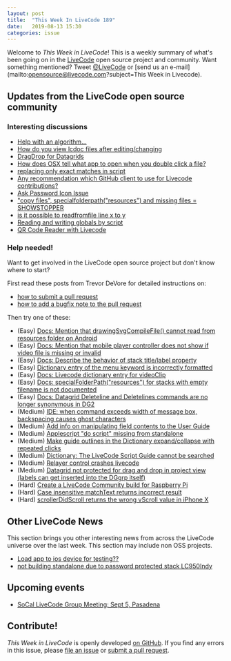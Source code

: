 ```yaml
---
layout: post
title:  "This Week In LiveCode 189"
date:   2019-08-13 15:30
categories: issue
---
```


Welcome to *This Week in LiveCode*!  This is a weekly summary of what's been
going on in the [LiveCode](https://livecode.com/) open source project and
community.  Want something mentioned?  Tweet
[@LiveCode](https://twitter.com/LiveCode) or
[send us an e-mail](mailto:opensource@livecode.com?subject=This Week in Livecode).

## Updates from the LiveCode open source community

<!---
### News & blog posts

- [Visitors in LiveCode](https://livecode.com/visitors-in-livecode/)
--->

### Interesting discussions

- [Help with an algorithm...](https://www.mail-archive.com/use-livecode@lists.runrev.com/msg103154.html)
- [How do you view lcdoc files after editing/changing](https://www.mail-archive.com/use-livecode@lists.runrev.com/msg103174.html)
- [DragDrop for Datagrids](https://www.mail-archive.com/use-livecode@lists.runrev.com/msg103179.html)
- [How does OSX tell what app to open when you double click a file?](https://www.mail-archive.com/use-livecode@lists.runrev.com/msg103182.html)
- [replacing only exact matches in script](https://www.mail-archive.com/use-livecode@lists.runrev.com/msg103193.html)
- [Any recommendation which GitHub client to use for Livecode contributions?](https://www.mail-archive.com/use-livecode@lists.runrev.com/msg103204.html)
- [Ask Password Icon Issue](https://www.mail-archive.com/use-livecode@lists.runrev.com/msg103208.html)
- ["copy files", specialfolderpath("resources") and missing files = SHOWSTOPPER](https://www.mail-archive.com/use-livecode@lists.runrev.com/msg103230.html)
- [is it possible to readfromfile line x to y](https://www.mail-archive.com/use-livecode@lists.runrev.com/msg103234.html)
- [Reading and writing globals by script](https://www.mail-archive.com/use-livecode@lists.runrev.com/msg103250.html)
- [QR Code Reader with Livecode](https://www.mail-archive.com/use-livecode@lists.runrev.com/msg103264.html)

<!--
## Updates in the LiveCode open source project

4 pull requests were [merged since the last issue](https://github.com/search?q=org%3Alivecode+is%3Apublic+is%3Apr+is%3Amerged+merged%3A2019-07-29..2019-08-04&type=Issues).
-->

<!---
### New LiveCode releases

- [LiveCode 9.5.0](https://www.mail-archive.com/use-livecode@lists.runrev.com/msg102999.html)



### Notable changes

- [Ensure the S/B includes database drivers of the correct arch](https://github.com/livecode/livecode-ide/pull/2076)
- [Fix S/B error on Windows if Android Barcode widget is included](https://github.com/livecode/livecode/pull/7132)
--->

<!---
### Bug of the week

- [Bug 22248 - currentTimeChanged only sent for the last player added](https://quality.livecode.com/show_bug.cgi?id=22248)

The reporter provided a detailed and helpful recipe that allowed us to test and confirm the problem quickly.
--->

### Help needed!

Want to get involved in the LiveCode open source project but don't know where
to start?  

First read these posts from Trevor DeVore for detailed instructions on:

- [how to submit a pull request](https://www.mail-archive.com/use-livecode@lists.runrev.com/msg98530.html)
- [how to add a bugfix note to the pull request](https://www.mail-archive.com/use-livecode@lists.runrev.com/msg98611.html)

Then try one of these:

- (Easy) [Docs: Mention that drawingSvgCompileFile() cannot read from resources folder on Android](https://quality.livecode.com/show_bug.cgi?id=21822)
- (Easy) [Docs: Mention that mobile player controller does not show if video file is missing or invalid](https://quality.livecode.com/show_bug.cgi?id=19631)
- (Easy) [Docs: Describe the behavior of stack title/label property](https://quality.livecode.com/show_bug.cgi?id=19660)
- (Easy) [Dictionary entry of the menu keyword is incorrectly formatted](https://quality.livecode.com/show_bug.cgi?id=20364)
- (Easy) [Docs: Livecode dictionary entry for videoClip](https://quality.livecode.com/show_bug.cgi?id=21156)
- (Easy) [Docs: specialFolderPath("resources") for stacks with empty filename is not documented](https://quality.livecode.com/show_bug.cgi?id=21183)
- (Easy) [Docs: Datagrid Deleteline and Deletelines commands are no longer synonymous in DG2](https://quality.livecode.com/show_bug.cgi?id=21576)
- (Medium) [IDE: when command exceeds width of message box, backspacing causes ghost characters](https://quality.livecode.com/show_bug.cgi?id=22092)
- (Medium) [Add info on manipulating field contents to the User Guide](http://quality.livecode.com/show_bug.cgi?id=18990)
- (Medium) [Applescript "do script" missing from standalone](http://quality.livecode.com/show_bug.cgi?id=20993)
- (Medium) [Make guide outlines in the Dictionary expand/collapse with repeated clicks](http://quality.livecode.com/show_bug.cgi?id=18184)
- (Medium) [Dictionary: The LiveCode Script Guide cannot be searched](http://quality.livecode.com/show_bug.cgi?id=15957)
- (Medium) [Relayer control crashes livecode](https://quality.livecode.com/show_bug.cgi?id=21460)
- (Medium) [Datagrid not protected for drag and drop in project view (labels can get inserted into the DGgrp itself)](https://quality.livecode.com/show_bug.cgi?id=21750)
- (Hard) [Create a LiveCode Community build for Raspberry Pi](http://forums.livecode.com/viewtopic.php?f=76&t=27912)
- (Hard) [Case insensitive matchText returns incorrect result](https://quality.livecode.com/show_bug.cgi?id=15312)
- (Hard) [scrollerDidScroll returns the wrong vScroll value in iPhone X](https://quality.livecode.com/show_bug.cgi?id=21456)

<!---
### Contributors this week

- *[livecodepanos](https://github.com/livecodepanos)*  
--->

## Other LiveCode News

This section brings you other interesting news from across the LiveCode universe over the last week. This section may include non OSS projects.

- [Load app to ios device for testing??](https://www.mail-archive.com/use-livecode@lists.runrev.com/msg103216.html)
- [not building standalone due to password protected stack LC950Indy](https://www.mail-archive.com/use-livecode@lists.runrev.com/msg103221.html)


## Upcoming events

* [SoCal LiveCode Group Meeting: Sept 5, Pasadena](http://forums.livecode.com/viewtopic.php?f=50&t=32935)


## Contribute!

*This Week in LiveCode* is openly developed
[on GitHub](https://github.com/livecode/this-week-in-livecode).
If you find any errors in this issue, please
[file an issue](https://github.com/livecode/this-week-in-livecode/issues) or
[submit a pull request](https://github.com/livecode/this-week-in-livecode/pulls).

